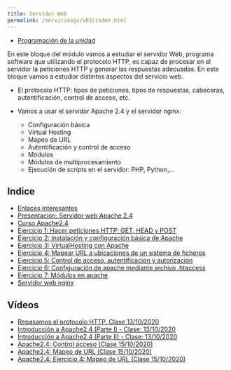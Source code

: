 ```yaml
---
title: Servidor Web
permalink: /serviciosgs/u03/index.html
---
```


* [Programación de la unidad](programacion.html)

En este bloque del módulo vamos a estudiar el servidor Web, programa software que utilizando el protocolo HTTP, es capaz de procesar en el servidor la peticiones HTTP y generar las respuestas adecuadas. En este bloque vamos a estudiar distintos aspectos del servicio web.

* El protocolo HTTP: tipos de peticiones, tipos de respuestas, cabeceras, autentificación, control de acceso, etc.
	
* Vamos a usar el servidor Apache 2.4 y el servidor nginx: 
	
	* Configuración básica
	* Virtual Hosting
	* Mapeo de URL
	* Autentificación y control de acceso
	* Módulos
	* Módulos de multiprocesamiento
	* Ejecución de scripts en el servidor: PHP, Python,...
	
## Indice

* [Enlaces interesantes](enlaces.html)
* [Presentación: Servidor web Apache 2.4](https://docs.google.com/presentation/d/e/2PACX-1vSciwRh5eeUkr3EDC3gpzcL-FVD11Fh7oBBfniqEnn4LUgm8FfKc4m9kuRRIJg8VWsNqnXJyZp8Fo1B/pub?start=true&loop=false&delayms=3000)
* [Curso Apache2.4](https://plataforma.josedomingo.org/pledin/cursos/apache24/)
* [Ejercicio 1: Hacer peticiones HTTP: GET, HEAD y POST](ejercicio1.html)
* [Ejercicio 2: Instalación y configuración básica de Apache](ejercicio2.html)
* [Ejercicio 3: VirtualHosting con Apache](ejercicio3.html)
* [Ejercicio 4: Mapear URL a ubicaciones de un sistema de ficheros](ejercicio4.html)
* [Ejercicio 5: Control de acceso, autentificación y autorización](ejercicio5.html)
* [Ejercicio 6: Configuración de apache mediante archivo .htaccess](ejercicio6.html)
* [Ejercicio 7: Módulos en apache](ejercicio7.html)
* [Servidor web nginx](nginx.html)

## Vídeos

* [Repasamos el protocolo HTTP. Clase 13/10/2020](https://youtu.be/zlpr8-yqchk)
* [Introducción a Apache2.4  (Parte I) - Clase: 13/10/2020](https://youtu.be/K0vZHfwTcvM)
* [Introducción a Apache2.4  (Parte II) - Clase: 13/10/2020](https://youtu.be/OsDFHLS2bdg)
* [Apache2.4: Control acceso (Clase 15/10/2020)](https://www.youtube.com/watch?v=TRoCcxRVhhY)
* [Apache2.4: Mapeo de URL (Clase 15/10/2020)](https://www.youtube.com/watch?v=w4kP9XbuuCA)
* [Apache2.4: Ejercicio 4: Mapeo de URL (Clase 15/10/2020)](https://www.youtube.com/watch?v=G3QhjLBhjMU)



<!--

## Prácticas

* [Práctica: Servidor Web Apache 2.4](practica_web_apache.html)
* [Práctica: Servidor Web Nginx](practica_web_nginx.html)
-->